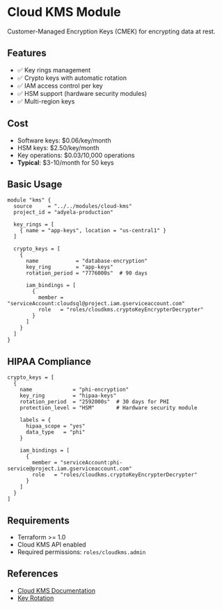 # Cloud KMS Module

Customer-Managed Encryption Keys (CMEK) for encrypting data at rest.

## Features

- ✅ Key rings management
- ✅ Crypto keys with automatic rotation
- ✅ IAM access control per key
- ✅ HSM support (hardware security modules)
- ✅ Multi-region keys

## Cost

- Software keys: $0.06/key/month
- HSM keys: $2.50/key/month
- Key operations: $0.03/10,000 operations
- **Typical**: $3-10/month for 50 keys

## Basic Usage

```hcl
module "kms" {
  source     = "../../modules/cloud-kms"
  project_id = "adyela-production"

  key_rings = [
    { name = "app-keys", location = "us-central1" }
  ]

  crypto_keys = [
    {
      name            = "database-encryption"
      key_ring        = "app-keys"
      rotation_period = "7776000s"  # 90 days

      iam_bindings = [
        {
          member = "serviceAccount:cloudsql@project.iam.gserviceaccount.com"
          role   = "roles/cloudkms.cryptoKeyEncrypterDecrypter"
        }
      ]
    }
  ]
}
```

## HIPAA Compliance

```hcl
crypto_keys = [
  {
    name             = "phi-encryption"
    key_ring         = "hipaa-keys"
    rotation_period  = "2592000s"  # 30 days for PHI
    protection_level = "HSM"       # Hardware security module

    labels = {
      hipaa_scope = "yes"
      data_type   = "phi"
    }

    iam_bindings = [
      {
        member = "serviceAccount:phi-service@project.iam.gserviceaccount.com"
        role   = "roles/cloudkms.cryptoKeyEncrypterDecrypter"
      }
    ]
  }
]
```

## Requirements

- Terraform >= 1.0
- Cloud KMS API enabled
- Required permissions: `roles/cloudkms.admin`

## References

- [Cloud KMS Documentation](https://cloud.google.com/kms/docs)
- [Key Rotation](https://cloud.google.com/kms/docs/key-rotation)
